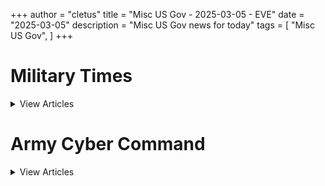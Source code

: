 +++ 
author = "cletus"
title = "Misc US Gov - 2025-03-05 - EVE"
date = "2025-03-05"
description = "Misc US Gov news for today"
tags = [
    "Misc US Gov",
]
+++

# Military Times

<details>
<summary>View Articles</summary>
<br>

1 - <a href='https://www.google.com/search?q=www.militarytimes.com+Transition+GuideOpens+in+new+window' target='_blank' rel='noopener noreferrer'>Search - </a> <a href='https://12ft.io/https://www.militarytimes.com/smr/transition-guide/' target='_blank' rel='noopener noreferrer'>Transition GuideOpens in new window</a>

2 - <a href='https://www.google.com/search?q=www.militarytimes.com+Benefits+GuideOpens+in+new+window' target='_blank' rel='noopener noreferrer'>Search - </a> <a href='https://12ft.io/https://www.militarytimes.com/smr/benefits-guide/' target='_blank' rel='noopener noreferrer'>Benefits GuideOpens in new window</a>

3 - <a href='https://www.google.com/search?q=www.militarytimes.com+Gear+ScoutOpens+in+new+window' target='_blank' rel='noopener noreferrer'>Search - </a> <a href='https://12ft.io/https://www.militarytimes.com/off-duty/gearscout/' target='_blank' rel='noopener noreferrer'>Gear ScoutOpens in new window</a>

4 - <a href='https://www.google.com/search?q=www.militarytimes.com+RSS+FeedsOpens+in+new+window' target='_blank' rel='noopener noreferrer'>Search - </a> <a href='https://12ft.io/https://www.militarytimes.com/m/military-times-rss-feeds/' target='_blank' rel='noopener noreferrer'>RSS FeedsOpens in new window</a>

</details>

# Army Cyber Command

<details>
<summary>View Articles</summary>
<br>

1 - <a href='https://www.google.com/search?q=breakingdefense.com+Military+Movies+%26+Video+Games' target='_blank' rel='noopener noreferrer'>Search - </a> <a href='https://12ft.io/https://breakingdefense.com/tag/army-cyber-command/off-duty/movies-video-games' target='_blank' rel='noopener noreferrer'>Military Movies & Video Games</a>

2 - <a href='https://www.google.com/search?q=breakingdefense.com+Trump+lawyer+on+fired+vets%3A+%E2%80%98Perhaps+they%E2%80%99re+not+fit+to+have+a+job%E2%80%99' target='_blank' rel='noopener noreferrer'>Search - </a> <a href='https://12ft.io/https://breakingdefense.com/tag/army-cyber-command/veterans/2025/03/05/trump-lawyer-on-fired-vets-perhaps-theyre-not-fit-to-have-a-job/' target='_blank' rel='noopener noreferrer'>Trump lawyer on fired vets: ‘Perhaps they’re not fit to have a job’</a>

3 - <a href='https://www.google.com/search?q=breakingdefense.com+Nonprofit+denies+media+access+to+major+military+medical+conference' target='_blank' rel='noopener noreferrer'>Search - </a> <a href='https://12ft.io/https://breakingdefense.com/tag/army-cyber-command/pay-benefits/military-benefits/health-care/2025/03/04/nonprofit-denies-media-access-to-major-military-medical-conference/' target='_blank' rel='noopener noreferrer'>Nonprofit denies media access to major military medical conference</a>

4 - <a href='https://www.google.com/search?q=breakingdefense.com+Air+Force+revives+Skyraider+name+for+new+light+attack+aircraft' target='_blank' rel='noopener noreferrer'>Search - </a> <a href='https://12ft.io/https://breakingdefense.com/tag/army-cyber-command/air-warfare/2025/03/04/air-force-revives-skyraider-name-for-new-light-attack-aircraft/' target='_blank' rel='noopener noreferrer'>Air Force revives Skyraider name for new light attack aircraft</a>

5 - <a href='https://www.google.com/search?q=breakingdefense.com+America+needs+military+lawyers+willing+to+uphold+its+principles' target='_blank' rel='noopener noreferrer'>Search - </a> <a href='https://12ft.io/https://breakingdefense.com/tag/army-cyber-command/opinion/2025/03/04/america-needs-military-lawyers-willing-to-uphold-its-principles/' target='_blank' rel='noopener noreferrer'>America needs military lawyers willing to uphold its principles</a>

6 - <a href='https://www.google.com/search?q=breakingdefense.com+Fort+Cavazos+soldiers+say+AC+problems+tormented+them+for+over+a+month' target='_blank' rel='noopener noreferrer'>Search - </a> <a href='https://12ft.io/https://breakingdefense.com/tag/army-cyber-command/news/your-army/2025/03/04/fort-cavazos-soldiers-say-ac-problems-tormented-them-for-over-a-month/' target='_blank' rel='noopener noreferrer'>Fort Cavazos soldiers say AC problems tormented them for over a month</a>

7 - <a href='https://www.google.com/search?q=breakingdefense.com+Voice-controlled+drones+a+military+game-changer%2C+Primordial+Labs+says' target='_blank' rel='noopener noreferrer'>Search - </a> <a href='https://12ft.io/https://breakingdefense.com/tag/army-cyber-command/industry/techwatch/2025/03/04/voice-controlled-drones-a-military-game-changer-primordial-labs-says/' target='_blank' rel='noopener noreferrer'>Voice-controlled drones a military game-changer, Primordial Labs says</a>

8 - <a href='https://www.google.com/search?q=breakingdefense.com+Museum+exhibit+controversy+reignites+airman%E2%80%99s+Medal+of+Honor+dispute' target='_blank' rel='noopener noreferrer'>Search - </a> <a href='https://12ft.io/https://breakingdefense.com/tag/army-cyber-command/news/your-military/2025/03/04/museum-exhibit-controversy-reignites-airmans-medal-of-honor-dispute/' target='_blank' rel='noopener noreferrer'>Museum exhibit controversy reignites airman’s Medal of Honor dispute</a>

9 - <a href='https://www.google.com/search?q=breakingdefense.com+Space+acquisition+hub+preparing+for+impact+of+Trump%E2%80%99s+workforce+cuts' target='_blank' rel='noopener noreferrer'>Search - </a> <a href='https://12ft.io/https://breakingdefense.com/tag/army-cyber-command/space/2025/03/04/space-acquisition-hub-preparing-for-impact-of-trumps-workforce-cuts/' target='_blank' rel='noopener noreferrer'>Space acquisition hub preparing for impact of Trump’s workforce cuts</a>

10 - <a href='https://www.google.com/search?q=breakingdefense.com+Trump+pauses+military+aid+to+Ukraine+after+Oval+Office+blowup' target='_blank' rel='noopener noreferrer'>Search - </a> <a href='https://12ft.io/https://breakingdefense.com/tag/army-cyber-command/pentagon/2025/03/04/trump-pauses-military-aid-to-ukraine-after-oval-office-blowup/' target='_blank' rel='noopener noreferrer'>Trump pauses military aid to Ukraine after Oval Office blowup</a>

11 - <a href='https://www.google.com/search?q=breakingdefense.com+Hegseth+halts+US+offensive+cyberoperations+against+Russia' target='_blank' rel='noopener noreferrer'>Search - </a> <a href='https://12ft.io/https://breakingdefense.com/tag/army-cyber-command/pentagon/2025/03/04/hegseth-halts-us-offensive-cyberoperations-against-russia/' target='_blank' rel='noopener noreferrer'>Hegseth halts US offensive cyberoperations against Russia</a>

12 - <a href='https://www.google.com/search?q=breakingdefense.com+Your+2024+Military+Times+Pay+and+Benefits+Guide' target='_blank' rel='noopener noreferrer'>Search - </a> <a href='https://12ft.io/https://breakingdefense.com/tag/army-cyber-command/military-benefits-guide/' target='_blank' rel='noopener noreferrer'>Your 2024 Military Times Pay and Benefits Guide</a>

13 - <a href='https://www.google.com/search?q=breakingdefense.com+What+to+know+for+a+smooth+PCS+move+in+2024' target='_blank' rel='noopener noreferrer'>Search - </a> <a href='https://12ft.io/https://breakingdefense.com/tag/army-cyber-command/pay-benefits/mil-money/2024/04/02/no-snakes-in-couches-what-to-know-for-a-smooth-pcs-move-in-2024/' target='_blank' rel='noopener noreferrer'>What to know for a smooth PCS move in 2024</a>

14 - <a href='https://www.google.com/search?q=breakingdefense.com+First+Black+officer+to+earn+Medal+of+Honor+sacrificed+all+in+Vietnam' target='_blank' rel='noopener noreferrer'>Search - </a> <a href='https://12ft.io/https://breakingdefense.com/tag/army-cyber-command/news/your-military/2025/03/04/first-black-officer-to-earn-medal-of-honor-sacrificed-all-in-vietnam/' target='_blank' rel='noopener noreferrer'>First Black officer to earn Medal of Honor sacrificed all in Vietnam</a>

15 - <a href='https://www.google.com/search?q=breakingdefense.com+New+Army+ammo+facility+to+supply+millions+of+6.8+mm+rounds+annually' target='_blank' rel='noopener noreferrer'>Search - </a> <a href='https://12ft.io/https://breakingdefense.com/tag/army-cyber-command/news/your-army/2025/03/03/new-army-ammo-facility-to-supply-millions-of-68-mm-rounds-annually/' target='_blank' rel='noopener noreferrer'>New Army ammo facility to supply millions of 6.8 mm rounds annually</a>

16 - <a href='https://www.google.com/search?q=breakingdefense.com+DOGE+shouldn%E2%80%99t+have+unfettered+Pentagon+access' target='_blank' rel='noopener noreferrer'>Search - </a> <a href='https://12ft.io/https://breakingdefense.com/tag/army-cyber-command/opinion/2025/03/04/doge-shouldnt-have-unfettered-pentagon-access/' target='_blank' rel='noopener noreferrer'>DOGE shouldn’t have unfettered Pentagon access</a>

17 - <a href='https://www.google.com/search?q=breakingdefense.com+Troops%2C+veterans+to+see+drop+in+life+insurance+costs' target='_blank' rel='noopener noreferrer'>Search - </a> <a href='https://12ft.io/https://breakingdefense.com/tag/army-cyber-command/pay-benefits/mil-money/2025/02/27/troops-veterans-to-see-drop-in-life-insurance-costs/' target='_blank' rel='noopener noreferrer'>Troops, veterans to see drop in life insurance costs</a>

18 - <a href='https://www.google.com/search?q=breakingdefense.com+Gene+Hackman%2C+Oscar-winning+actor+and+Marine+veteran%2C+dies+at+95' target='_blank' rel='noopener noreferrer'>Search - </a> <a href='https://12ft.io/https://breakingdefense.com/tag/army-cyber-command/off-duty/military-culture/2025/02/27/gene-hackman-oscar-winning-actor-and-marine-veteran-dies-at-95/' target='_blank' rel='noopener noreferrer'>Gene Hackman, Oscar-winning actor and Marine veteran, dies at 95</a>

19 - <a href='https://www.google.com/search?q=breakingdefense.com+Military+spouses+still+face+confusion+in+federal+return-to-office+rule' target='_blank' rel='noopener noreferrer'>Search - </a> <a href='https://12ft.io/https://breakingdefense.com/tag/army-cyber-command/pay-benefits/mil-money/2025/02/26/military-spouses-still-face-confusion-in-federal-return-to-office-rule/' target='_blank' rel='noopener noreferrer'>Military spouses still face confusion in federal return-to-office rule</a>

20 - <a href='https://www.google.com/search?q=breakingdefense.com+Ending+military+diversity+efforts+will+cost+us+talent+and+readiness' target='_blank' rel='noopener noreferrer'>Search - </a> <a href='https://12ft.io/https://breakingdefense.com/tag/army-cyber-command/opinion/2025/02/21/ending-military-diversity-efforts-will-cost-us/' target='_blank' rel='noopener noreferrer'>Ending military diversity efforts will cost us talent and readiness</a>

21 - <a href='https://www.google.com/search?q=breakingdefense.com+The+US+must+reform+an+arms+sales+process+that+invites+dawdling' target='_blank' rel='noopener noreferrer'>Search - </a> <a href='https://12ft.io/https://breakingdefense.com/tag/army-cyber-command/opinion/2025/02/19/the-us-must-reform-an-arms-sales-process-that-invites-dawdling/' target='_blank' rel='noopener noreferrer'>The US must reform an arms sales process that invites dawdling</a>

22 - <a href='https://www.google.com/search?q=breakingdefense.com+Life+of+pie%3A+Soldier+charged+with+loan+fraud+in+bakery+boondoggle' target='_blank' rel='noopener noreferrer'>Search - </a> <a href='https://12ft.io/https://breakingdefense.com/tag/army-cyber-command/off-duty/military-culture/2024/12/06/life-of-pie-soldier-charged-with-loan-fraud-in-bakery-boondoggle/' target='_blank' rel='noopener noreferrer'>Life of pie: Soldier charged with loan fraud in bakery boondoggle</a>

23 - <a href='https://www.google.com/search?q=breakingdefense.com+Marine+lights+candles+for+romantic+hotel+surprise%2C+sets+room+on+fire' target='_blank' rel='noopener noreferrer'>Search - </a> <a href='https://12ft.io/https://breakingdefense.com/tag/army-cyber-command/news/your-military/2024/11/27/marine-lights-candles-for-romantic-hotel-surprise-sets-room-on-fire/' target='_blank' rel='noopener noreferrer'>Marine lights candles for romantic hotel surprise, sets room on fire</a>

24 - <a href='https://www.google.com/search?q=breakingdefense.com+Did+a+US+F-22+shoot+down+a+UFO%3F+Photo+of+aerial+object+adds+to+mystery' target='_blank' rel='noopener noreferrer'>Search - </a> <a href='https://12ft.io/https://breakingdefense.com/tag/army-cyber-command/news/your-military/2024/09/26/did-a-us-f-22-shoot-down-a-ufo-photo-of-aerial-object-adds-to-mystery/' target='_blank' rel='noopener noreferrer'>Did a US F-22 shoot down a UFO? Photo of aerial object adds to mystery</a>

25 - <a href='https://www.google.com/search?q=breakingdefense.com+Air+Force+Falcons+unveil+glorious+AFSOC-themed+football+unis' target='_blank' rel='noopener noreferrer'>Search - </a> <a href='https://12ft.io/https://breakingdefense.com/tag/army-cyber-command/news/your-air-force/2024/08/14/air-force-falcons-unveil-glorious-afsoc-themed-football-unis/' target='_blank' rel='noopener noreferrer'>Air Force Falcons unveil glorious AFSOC-themed football unis</a>

26 - <a href='https://www.google.com/search?q=breakingdefense.com+Meal%2C+Ready-to-Bulk%3F+Pentagon+urged+to+add+creatine+to+MREs' target='_blank' rel='noopener noreferrer'>Search - </a> <a href='https://12ft.io/https://breakingdefense.com/tag/army-cyber-command/news/your-military/2024/07/11/meal-ready-to-bulk-pentagon-urged-to-add-creatine-to-mres/' target='_blank' rel='noopener noreferrer'>Meal, Ready-to-Bulk? Pentagon urged to add creatine to MREs</a>

27 - <a href='https://www.google.com/search?q=breakingdefense.com+Good+Lord%2C+the+head+of+U.S.+2nd+Fleet+is+a+PT+stud' target='_blank' rel='noopener noreferrer'>Search - </a> <a href='https://12ft.io/https://breakingdefense.com/tag/army-cyber-command/news/your-navy/2024/06/07/good-lord-the-head-of-us-2nd-fleet-is-a-pt-stud/' target='_blank' rel='noopener noreferrer'>Good Lord, the head of U.S. 2nd Fleet is a PT stud</a>

28 - <a href='https://www.google.com/search?q=breakingdefense.com+A+personal+account+of+a+paratrooper+who+jumped+into+Normandy+on+D-Day' target='_blank' rel='noopener noreferrer'>Search - </a> <a href='https://12ft.io/https://breakingdefense.com/tag/army-cyber-command/news/your-military/2024/06/06/a-personal-account-of-a-paratrooper-who-jumped-into-normandy-on-d-day/' target='_blank' rel='noopener noreferrer'>A personal account of a paratrooper who jumped into Normandy on D-Day</a>

29 - <a href='https://www.google.com/search?q=breakingdefense.com+Chinese+Jody+hit+with+jail+time+after+stealing+military+spouse' target='_blank' rel='noopener noreferrer'>Search - </a> <a href='https://12ft.io/https://breakingdefense.com/tag/army-cyber-command/off-duty/military-culture/2024/02/22/chinese-jody-hit-with-jail-time-after-stealing-military-spouse/' target='_blank' rel='noopener noreferrer'>Chinese Jody hit with jail time after stealing military spouse</a>

30 - <a href='https://www.google.com/search?q=breakingdefense.com+ChatGPT-val%3A+Sailor+claims+AI+helped+write+annual+performance+eval' target='_blank' rel='noopener noreferrer'>Search - </a> <a href='https://12ft.io/https://breakingdefense.com/tag/army-cyber-command/news/your-military/2024/02/20/chatgpt-val-sailor-claims-ai-helped-write-annual-performance-eval/' target='_blank' rel='noopener noreferrer'>ChatGPT-val: Sailor claims AI helped write annual performance eval</a>

31 - <a href='https://www.google.com/search?q=breakingdefense.com+Passenger+absolved+of+in-flight+bomb+hoax+that+prompted+F-18+response' target='_blank' rel='noopener noreferrer'>Search - </a> <a href='https://12ft.io/https://breakingdefense.com/tag/army-cyber-command/off-duty/military-culture/2024/01/30/passenger-absolved-of-in-flight-bomb-hoax-that-prompted-f-18-response/' target='_blank' rel='noopener noreferrer'>Passenger absolved of in-flight bomb hoax that prompted F-18 response</a>

32 - <a href='https://www.google.com/search?q=breakingdefense.com+Firings+and+spending+cuts+loom+at+the+Pentagon+%7C+Defense+News+Weekly+Full+Episode+2.29.25' target='_blank' rel='noopener noreferrer'>Search - </a> <a href='https://12ft.io/https://breakingdefense.com/tag/army-cyber-command/video/2025/02/28/firings-and-spending-cuts-loom-at-the-pentagon-defense-news-weekly-full-episode-22925/' target='_blank' rel='noopener noreferrer'>Firings and spending cuts loom at the Pentagon | Defense News Weekly Full Episode 2.29.25</a>

33 - <a href='https://www.google.com/search?q=breakingdefense.com+What%E2%80%99s+the+difference+between+private+and+federal+student+loans%3F++%E2%80%94+Money+Minute' target='_blank' rel='noopener noreferrer'>Search - </a> <a href='https://12ft.io/https://breakingdefense.com/tag/army-cyber-command/video/2025/03/03/whats-the-difference-between-private-and-federal-student-loans-money-minute/' target='_blank' rel='noopener noreferrer'>What’s the difference between private and federal student loans?  — Money Minute</a>

34 - <a href='https://www.google.com/search?q=breakingdefense.com+What+might+budget+cuts+at+the+Pentagon+look+like%3F' target='_blank' rel='noopener noreferrer'>Search - </a> <a href='https://12ft.io/https://breakingdefense.com/tag/army-cyber-command/video/2025/02/28/what-might-budget-cuts-at-the-pentagon-look-like/' target='_blank' rel='noopener noreferrer'>What might budget cuts at the Pentagon look like?</a>

35 - <a href='https://www.google.com/search?q=breakingdefense.com+Peering+into+the+future+of+changes+at+the+Pentagon' target='_blank' rel='noopener noreferrer'>Search - </a> <a href='https://12ft.io/https://breakingdefense.com/tag/army-cyber-command/video/2025/02/28/peering-into-the-future-of-changes-at-the-pentagon/' target='_blank' rel='noopener noreferrer'>Peering into the future of changes at the Pentagon</a>

36 - <a href='https://www.google.com/search?q=breakingdefense.com+A+raft+of+personnel+changes+sweeps+the+Pentagon' target='_blank' rel='noopener noreferrer'>Search - </a> <a href='https://12ft.io/https://breakingdefense.com/tag/army-cyber-command/video/2025/02/28/a-raft-of-personnel-changes-sweeps-the-pentagon/' target='_blank' rel='noopener noreferrer'>A raft of personnel changes sweeps the Pentagon</a>

37 - <a href='https://www.google.com/search?q=breakingdefense.com+Is+an+%27Iron+Dome%27+the+future+of+strategic+homeland+missile+defense%3F' target='_blank' rel='noopener noreferrer'>Search - </a> <a href='https://12ft.io/https://breakingdefense.com/tag/army-cyber-command/video/2025/02/21/is-an-iron-dome-the-future-of-strategic-homeland-missile-defense/' target='_blank' rel='noopener noreferrer'>Is an 'Iron Dome' the future of strategic homeland missile defense?</a>

38 - <a href='https://www.google.com/search?q=breakingdefense.com+US+carrier+arrives+in+South+Korea+after+North+Korea+missile+test' target='_blank' rel='noopener noreferrer'>Search - </a> <a href='https://12ft.io/https://breakingdefense.com/tag/army-cyber-command/news/your-navy/2025/03/03/us-carrier-arrives-in-south-korea-after-north-korea-missile-test/' target='_blank' rel='noopener noreferrer'>US carrier arrives in South Korea after North Korea missile test</a>

39 - <a href='https://www.google.com/search?q=breakingdefense.com+Trump+administration+eases+restrictions+on+military+airstrikes' target='_blank' rel='noopener noreferrer'>Search - </a> <a href='https://12ft.io/https://breakingdefense.com/tag/army-cyber-command/air-warfare/2025/03/03/trump-administration-eases-restrictions-on-military-airstrikes/' target='_blank' rel='noopener noreferrer'>Trump administration eases restrictions on military airstrikes</a>

40 - <a href='https://www.google.com/search?q=breakingdefense.com+After+review%2C+VA+scales+back+plans+for+contract+cancellations' target='_blank' rel='noopener noreferrer'>Search - </a> <a href='https://12ft.io/https://breakingdefense.com/tag/army-cyber-command/veterans/2025/03/03/after-review-va-scales-back-plans-for-contract-cancellations/' target='_blank' rel='noopener noreferrer'>After review, VA scales back plans for contract cancellations</a>

41 - <a href='https://www.google.com/search?q=breakingdefense.com+Hegseth+returns+Army+base+to+Fort+Benning+in+second+naming+reversal' target='_blank' rel='noopener noreferrer'>Search - </a> <a href='https://12ft.io/https://breakingdefense.com/tag/army-cyber-command/news/your-military/2025/03/03/hegseth-returns-army-base-to-fort-benning-in-second-naming-reversal/' target='_blank' rel='noopener noreferrer'>Hegseth returns Army base to Fort Benning in second naming reversal</a>

42 - <a href='https://www.google.com/search?q=breakingdefense.com+West+Point+colonel+faces+misconduct+charges+for+third+time' target='_blank' rel='noopener noreferrer'>Search - </a> <a href='https://12ft.io/https://breakingdefense.com/tag/army-cyber-command/news/your-army/2025/03/03/west-point-colonel-faces-misconduct-charges-for-third-time/' target='_blank' rel='noopener noreferrer'>West Point colonel faces misconduct charges for third time</a>

43 - <a href='https://www.google.com/search?q=breakingdefense.com+Pentagon+sending+Stryker+brigade%2C+more+troops+to+US-Mexico+border' target='_blank' rel='noopener noreferrer'>Search - </a> <a href='https://12ft.io/https://breakingdefense.com/tag/army-cyber-command/news/your-military/2025/03/03/pentagon-sending-stryker-brigade-more-troops-to-us-mexico-border/' target='_blank' rel='noopener noreferrer'>Pentagon sending Stryker brigade, more troops to US-Mexico border</a>

44 - <a href='https://www.google.com/search?q=breakingdefense.com+Air+Force+four-star+warns+pilots+of+Chinese-backed+aviation+companies' target='_blank' rel='noopener noreferrer'>Search - </a> <a href='https://12ft.io/https://breakingdefense.com/tag/army-cyber-command/air-warfare/2025/03/03/air-force-four-star-warns-pilots-of-chinese-backed-aviation-companies/' target='_blank' rel='noopener noreferrer'>Air Force four-star warns pilots of Chinese-backed aviation companies</a>

45 - <a href='https://www.google.com/search?q=breakingdefense.com+Defense+Health+Agency+director+retires+abruptly' target='_blank' rel='noopener noreferrer'>Search - </a> <a href='https://12ft.io/https://breakingdefense.com/tag/army-cyber-command/news/pentagon-congress/2025/02/28/defense-health-agency-director-retires-abruptly/' target='_blank' rel='noopener noreferrer'>Defense Health Agency director retires abruptly</a>

46 - <a href='https://www.google.com/search?q=breakingdefense.com+DOD+civilians+ordered+to+respond+to+%E2%80%98what+did+you+do+last+week%3F%E2%80%99+email' target='_blank' rel='noopener noreferrer'>Search - </a> <a href='https://12ft.io/https://breakingdefense.com/tag/army-cyber-command/news/pentagon-congress/2025/02/28/dod-civilians-ordered-to-respond-to-what-did-you-do-last-week-email/' target='_blank' rel='noopener noreferrer'>DOD civilians ordered to respond to ‘what did you do last week?’ email</a>

47 - <a href='https://www.google.com/search?q=breakingdefense.com+SECRETARY+OF+DEFENSE+PETE+HEGSETH' target='_blank' rel='noopener noreferrer'>Search - </a> <a href='https://12ft.io/https://breakingdefense.com/tag/army-cyber-command/feature/SECDEFHegseth' target='_blank' rel='noopener noreferrer'>SECRETARY OF DEFENSE PETE HEGSETH</a>

48 - <a href='https://www.google.com/search?q=breakingdefense.com+Airman+1st+Class+Nicholas+Momotiuk' target='_blank' rel='noopener noreferrer'>Search - </a> <a href='https://12ft.io/https://breakingdefense.com/tag/army-cyber-command/portfolio/1831496/nicholas-momotiuk' target='_blank' rel='noopener noreferrer'>Airman 1st Class Nicholas Momotiuk</a>

49 - <a href='https://www.google.com/search?q=breakingdefense.com+Sgt.+1st+Class+Justin+Geiger' target='_blank' rel='noopener noreferrer'>Search - </a> <a href='https://12ft.io/https://breakingdefense.com/tag/army-cyber-command/portfolio/1769884/justin-geiger' target='_blank' rel='noopener noreferrer'>Sgt. 1st Class Justin Geiger</a>

50 - <a href='https://www.google.com/search?q=breakingdefense.com+Airman+1st+Class+Spencer+Hanson' target='_blank' rel='noopener noreferrer'>Search - </a> <a href='https://12ft.io/https://breakingdefense.com/tag/army-cyber-command/portfolio/1810336/spencer-hanson' target='_blank' rel='noopener noreferrer'>Airman 1st Class Spencer Hanson</a>

51 - <a href='https://www.google.com/search?q=breakingdefense.com+Airman+1st+Class+Mattison+Cole' target='_blank' rel='noopener noreferrer'>Search - </a> <a href='https://12ft.io/https://breakingdefense.com/tag/army-cyber-command/portfolio/1785442/mattison-cole' target='_blank' rel='noopener noreferrer'>Airman 1st Class Mattison Cole</a>

52 - <a href='https://www.google.com/search?q=breakingdefense.com+Airman+1st+Class+Kamiyah+Burks' target='_blank' rel='noopener noreferrer'>Search - </a> <a href='https://12ft.io/https://breakingdefense.com/tag/army-cyber-command/portfolio/1858787/kamiyah-burks' target='_blank' rel='noopener noreferrer'>Airman 1st Class Kamiyah Burks</a>

</details>

